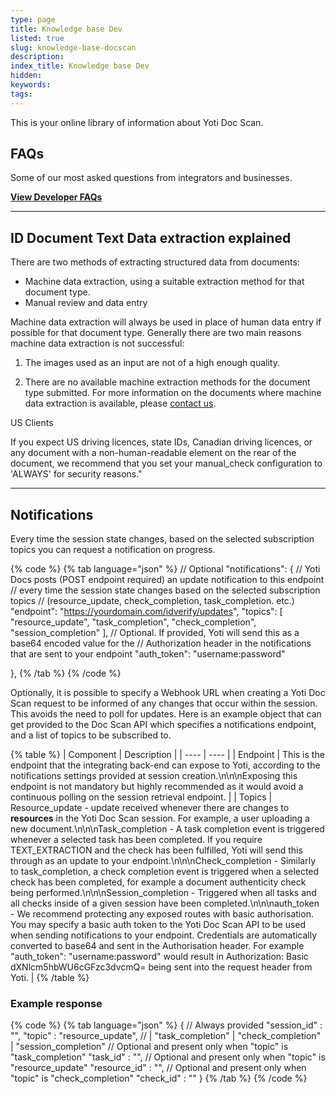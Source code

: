 ```yaml
---
type: page
title: Knowledge base Dev
listed: true
slug: knowledge-base-docscan
description: 
index_title: Knowledge base Dev
hidden: 
keywords: 
tags: 
---
```


This is your online library of information about Yoti Doc Scan.

## FAQs

Some of our most asked questions from integrators and businesses.

**[View Developer FAQs](https://yoti.zendesk.com/hc/en-us/sections/360001353077-Yoti-Doc-Scan)**

---

## ID Document Text Data extraction explained

There are two methods of extracting structured data from documents:

- Machine data extraction, using a suitable extraction method for that document type.
- Manual review and data entry

Machine data extraction will always be used in place of human data entry if possible for that document type. Generally there are two main reasons machine data extraction is not successful:

1) The images used as an input are not of a high enough quality.

2) There are no available machine extraction methods for the document type submitted. For more information on the documents where machine data extraction is available, ​please [contact us](mailto:sdksupport@yoti.com).​

US Clients

If you expect US driving licences, state IDs, Canadian driving licences, or any document with a non-human-readable element on the rear of the document, we recommend that you set your manual_check configuration to 'ALWAYS' for security reasons."

---

## Notifications

Every time the session state changes, based on the selected subscription topics you can request a notification on progress.

{% code %}
{% tab language="json" %}
// Optional
  "notifications": {
    // Yoti Docs posts (POST endpoint required) an update notification to this endpoint
    // every time the session state changes based on the selected subscription topics
    // (resource_update, check_completion, task_completion. etc.)
    "endpoint": "https://yourdomain.com/idverify/updates",
    "topics": [
      "resource_update",
      "task_completion",
      "check_completion",
      "session_completion"
    ],
    // Optional. If provided, Yoti will send this as a base64 encoded value for the
    // Authorization header in the notifications that are sent to your endpoint
    "auth_token": "username:password"

  },
{% /tab %}
{% /code %}

Optionally, it is possible to specify a Webhook URL when creating a Yoti Doc Scan request to be informed of any changes that occur within the session. This avoids the need to poll for updates. Here is an example object that can get provided to the Doc Scan API which specifies a notifications endpoint, and a list of topics to be subscribed to.

{% table %}
| Component | Description | 
| ---- | ---- | 
| Endpoint | This is the endpoint that the integrating back-end can expose to Yoti, according to the notifications settings provided at session creation.\n\n\nExposing this endpoint is not mandatory but highly recommended as it would avoid a continuous polling on the session retrieval endpoint. | 
| Topics | Resource_update - update received whenever there are changes to **resources** in the Yoti Doc Scan session. For example, a user uploading a new document.\n\n\nTask_completion - A task completion event is triggered whenever a selected task has been completed. If you require TEXT_EXTRACTION and the check has been fulfilled, Yoti will send this through as an update to your endpoint.\n\n\nCheck_completion - Similarly to task_completion, a check completion event is triggered when a selected check has been completed, for example a document authenticity check being performed.\n\n\nSession_completion - Triggered when all tasks and all checks inside of a given session have been completed.\n\n\nauth_token - We recommend protecting any exposed routes with basic authorisation. You may specify a basic auth token to the Yoti Doc Scan API to be used when sending notifications to your endpoint. Credentials are automatically converted to base64 and sent in the Authorisation header. For example "auth_token": "username:password" would result in Authorization: Basic dXNlcm5hbWU6cGFzc3dvcmQ= being sent into the request header from Yoti. | 
{% /table %}

### Example response

{% code %}
{% tab language="json" %}
{
    // Always provided
    "session_id" : "<uuid>",
    "topic" : "resource_update", // | "task_completion" | "check_completion" | "session_completion"
    // Optional and present only when "topic" is "task_completion"
    "task_id" : "<uuid>",
    // Optional and present only when "topic" is "resource_update"
    "resource_id" : "<uuid>",
    // Optional and present only when "topic" is "check_completion"
    "check_id" : "<uuid>"
  }
{% /tab %}
{% /code %}